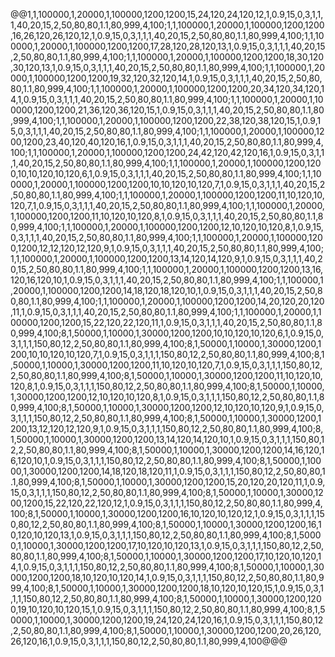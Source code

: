 @@1,1,100000,1,20000,1,100000,1200,1200,15,24,120,24,120,12,1,0.9,15,0,3,1,1,1,40,20,15,2,50,80,80,1.1,80,999,4,100;1,1,100000,1,20000,1,100000,1200,1200,16,26,120,26,120,12,1,0.9,15,0,3,1,1,1,40,20,15,2,50,80,80,1.1,80,999,4,100;1,1,100000,1,20000,1,100000,1200,1200,17,28,120,28,120,13,1,0.9,15,0,3,1,1,1,40,20,15,2,50,80,80,1.1,80,999,4,100;1,1,100000,1,20000,1,100000,1200,1200,18,30,120,30,120,13,1,0.9,15,0,3,1,1,1,40,20,15,2,50,80,80,1.1,80,999,4,100;1,1,100000,1,20000,1,100000,1200,1200,19,32,120,32,120,14,1,0.9,15,0,3,1,1,1,40,20,15,2,50,80,80,1.1,80,999,4,100;1,1,100000,1,20000,1,100000,1200,1200,20,34,120,34,120,14,1,0.9,15,0,3,1,1,1,40,20,15,2,50,80,80,1.1,80,999,4,100;1,1,100000,1,20000,1,100000,1200,1200,21,36,120,36,120,15,1,0.9,15,0,3,1,1,1,40,20,15,2,50,80,80,1.1,80,999,4,100;1,1,100000,1,20000,1,100000,1200,1200,22,38,120,38,120,15,1,0.9,15,0,3,1,1,1,40,20,15,2,50,80,80,1.1,80,999,4,100;1,1,100000,1,20000,1,100000,1200,1200,23,40,120,40,120,16,1,0.9,15,0,3,1,1,1,40,20,15,2,50,80,80,1.1,80,999,4,100;1,1,100000,1,20000,1,100000,1200,1200,24,42,120,42,120,16,1,0.9,15,0,3,1,1,1,40,20,15,2,50,80,80,1.1,80,999,4,100;1,1,100000,1,20000,1,100000,1200,1200,10,10,120,10,120,6,1,0.9,15,0,3,1,1,1,40,20,15,2,50,80,80,1.1,80,999,4,100;1,1,100000,1,20000,1,100000,1200,1200,10,10,120,10,120,7,1,0.9,15,0,3,1,1,1,40,20,15,2,50,80,80,1.1,80,999,4,100;1,1,100000,1,20000,1,100000,1200,1200,11,10,120,10,120,7,1,0.9,15,0,3,1,1,1,40,20,15,2,50,80,80,1.1,80,999,4,100;1,1,100000,1,20000,1,100000,1200,1200,11,10,120,10,120,8,1,0.9,15,0,3,1,1,1,40,20,15,2,50,80,80,1.1,80,999,4,100;1,1,100000,1,20000,1,100000,1200,1200,12,10,120,10,120,8,1,0.9,15,0,3,1,1,1,40,20,15,2,50,80,80,1.1,80,999,4,100;1,1,100000,1,20000,1,100000,1200,1200,12,12,120,12,120,9,1,0.9,15,0,3,1,1,1,40,20,15,2,50,80,80,1.1,80,999,4,100;1,1,100000,1,20000,1,100000,1200,1200,13,14,120,14,120,9,1,0.9,15,0,3,1,1,1,40,20,15,2,50,80,80,1.1,80,999,4,100;1,1,100000,1,20000,1,100000,1200,1200,13,16,120,16,120,10,1,0.9,15,0,3,1,1,1,40,20,15,2,50,80,80,1.1,80,999,4,100;1,1,100000,1,20000,1,100000,1200,1200,14,18,120,18,120,10,1,0.9,15,0,3,1,1,1,40,20,15,2,50,80,80,1.1,80,999,4,100;1,1,100000,1,20000,1,100000,1200,1200,14,20,120,20,120,11,1,0.9,15,0,3,1,1,1,40,20,15,2,50,80,80,1.1,80,999,4,100;1,1,100000,1,20000,1,100000,1200,1200,15,22,120,22,120,11,1,0.9,15,0,3,1,1,1,40,20,15,2,50,80,80,1.1,80,999,4,100;8,1,50000,1,10000,1,30000,1200,1200,10,10,120,10,120,6,1,0.9,15,0,3,1,1,1,150,80,12,2,50,80,80,1.1,80,999,4,100;8,1,50000,1,10000,1,30000,1200,1200,10,10,120,10,120,7,1,0.9,15,0,3,1,1,1,150,80,12,2,50,80,80,1.1,80,999,4,100;8,1,50000,1,10000,1,30000,1200,1200,11,10,120,10,120,7,1,0.9,15,0,3,1,1,1,150,80,12,2,50,80,80,1.1,80,999,4,100;8,1,50000,1,10000,1,30000,1200,1200,11,10,120,10,120,8,1,0.9,15,0,3,1,1,1,150,80,12,2,50,80,80,1.1,80,999,4,100;8,1,50000,1,10000,1,30000,1200,1200,12,10,120,10,120,8,1,0.9,15,0,3,1,1,1,150,80,12,2,50,80,80,1.1,80,999,4,100;8,1,50000,1,10000,1,30000,1200,1200,12,10,120,10,120,9,1,0.9,15,0,3,1,1,1,150,80,12,2,50,80,80,1.1,80,999,4,100;8,1,50000,1,10000,1,30000,1200,1200,13,12,120,12,120,9,1,0.9,15,0,3,1,1,1,150,80,12,2,50,80,80,1.1,80,999,4,100;8,1,50000,1,10000,1,30000,1200,1200,13,14,120,14,120,10,1,0.9,15,0,3,1,1,1,150,80,12,2,50,80,80,1.1,80,999,4,100;8,1,50000,1,10000,1,30000,1200,1200,14,16,120,16,120,10,1,0.9,15,0,3,1,1,1,150,80,12,2,50,80,80,1.1,80,999,4,100;8,1,50000,1,10000,1,30000,1200,1200,14,18,120,18,120,11,1,0.9,15,0,3,1,1,1,150,80,12,2,50,80,80,1.1,80,999,4,100;8,1,50000,1,10000,1,30000,1200,1200,15,20,120,20,120,11,1,0.9,15,0,3,1,1,1,150,80,12,2,50,80,80,1.1,80,999,4,100;8,1,50000,1,10000,1,30000,1200,1200,15,22,120,22,120,12,1,0.9,15,0,3,1,1,1,150,80,12,2,50,80,80,1.1,80,999,4,100;8,1,50000,1,10000,1,30000,1200,1200,16,10,120,10,120,12,1,0.9,15,0,3,1,1,1,150,80,12,2,50,80,80,1.1,80,999,4,100;8,1,50000,1,10000,1,30000,1200,1200,16,10,120,10,120,13,1,0.9,15,0,3,1,1,1,150,80,12,2,50,80,80,1.1,80,999,4,100;8,1,50000,1,10000,1,30000,1200,1200,17,10,120,10,120,13,1,0.9,15,0,3,1,1,1,150,80,12,2,50,80,80,1.1,80,999,4,100;8,1,50000,1,10000,1,30000,1200,1200,17,10,120,10,120,14,1,0.9,15,0,3,1,1,1,150,80,12,2,50,80,80,1.1,80,999,4,100;8,1,50000,1,10000,1,30000,1200,1200,18,10,120,10,120,14,1,0.9,15,0,3,1,1,1,150,80,12,2,50,80,80,1.1,80,999,4,100;8,1,50000,1,10000,1,30000,1200,1200,18,10,120,10,120,15,1,0.9,15,0,3,1,1,1,150,80,12,2,50,80,80,1.1,80,999,4,100;8,1,50000,1,10000,1,30000,1200,1200,19,10,120,10,120,15,1,0.9,15,0,3,1,1,1,150,80,12,2,50,80,80,1.1,80,999,4,100;8,1,50000,1,10000,1,30000,1200,1200,19,24,120,24,120,16,1,0.9,15,0,3,1,1,1,150,80,12,2,50,80,80,1.1,80,999,4,100;8,1,50000,1,10000,1,30000,1200,1200,20,26,120,26,120,16,1,0.9,15,0,3,1,1,1,150,80,12,2,50,80,80,1.1,80,999,4,100@@@
